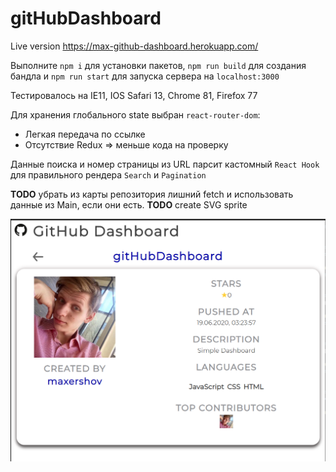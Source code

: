 # gitHubDashboard

Live version https://max-github-dashboard.herokuapp.com/

Выполните ```npm i``` для установки пакетов, ```npm run build``` для создания бандла и ```npm run start``` для запуска сервера на ```localhost:3000```

Тестировалось на IE11, IOS Safari 13, Chrome 81, Firefox 77

Для хранения глобального state выбран ```react-router-dom```: 
* Легкая передача по ссылке 
* Отсутствие Redux => меньше кода на проверку

Данные поиска и номер страницы из URL парсит кастомный ```React Hook``` для правильного рендера ```Search``` и ```Pagination```

**TODO** убрать из карты репозитория лишний fetch и использовать данные из Main, если они есть.
**TODO** create SVG sprite

![Alt text](https://github.com/maxershov/gitHubDashboard/blob/master/screenshot.PNG?raw=true)